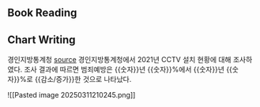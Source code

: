 ## Book Reading

## Chart Writing
경인지방통계청
[source](https://kostat.go.kr/gallery.es?mid=a30306000000&bid=11945)
경인지방통계청에서 2021년 CCTV 설치 현황에 대해 조사하였다. 조사 결과에 따르면 범죄예방은 {{숫자}}년 {{숫자}}%에서 {{숫자}}년 {{숫자}}%로 {{감소/증가}}한 것으로 나타났다.

![[Pasted image 20250311210245.png]]